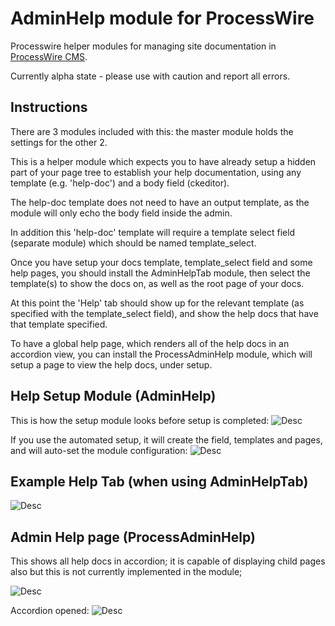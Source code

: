AdminHelp module for ProcessWire
================

Processwire helper modules for managing site documentation in [ProcessWire CMS](http://processwire.com/).

Currently alpha state - please use with caution and report all errors.

## Instructions

There are 3 modules included with this: the master module holds the settings for the other 2.

This is a helper module which expects you to have already setup a hidden part of your page tree to establish your help documentation, using any template (e.g. 'help-doc') and a body field (ckeditor).

The help-doc template does not need to have an output template, as the module will only echo the body field inside the admin.

In addition this 'help-doc' template will require a template select field (separate module) which should be named template_select.

Once you have setup your docs template, template_select field and some help pages, you should install the AdminHelpTab module, then select the template(s) to show the docs on, as well as the root page of your docs.

At this point the 'Help' tab should show up for the relevant template (as specified with the template_select field), and show the help docs that have that template specified.

To have a global help page, which renders all of the help docs in an accordion view, you can install the ProcessAdminHelp module, which will setup a page to view the help docs, under setup.


## Help Setup Module (AdminHelp)

This is how the setup module looks before setup is completed:
![Desc](https://raw.githubusercontent.com/outflux3/AdminHelp/master/images/help_setup_new.jpg)

If you use the automated setup, it will create the field, templates and pages, and will auto-set the module configuration:
![Desc](https://raw.githubusercontent.com/outflux3/AdminHelp/master/images/help_setup_done.jpg)

## Example Help Tab (when using AdminHelpTab)

![Desc](https://raw.githubusercontent.com/outflux3/AdminHelp/master/images/help_tab.jpg)

## Admin Help page (ProcessAdminHelp)
This shows all help docs in accordion; it is capable of displaying child pages also but this is not currently implemented in the module;

![Desc](https://raw.githubusercontent.com/outflux3/AdminHelp/master/images/help_page_c.jpg)

Accordion opened:
![Desc](https://raw.githubusercontent.com/outflux3/AdminHelp/master/images/help_page_o.jpg)